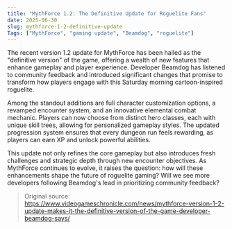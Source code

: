 ```yaml
---
title: "MythForce 1.2: The Definitive Update for Roguelite Fans"
date: 2025-06-30
slug: mythforce-1-2-definitive-update
Tags: ["MythForce", "gaming update", "Beamdog", "roguelite"]
---
```

The recent version 1.2 update for MythForce has been hailed as the "definitive version" of the game, offering a wealth of new features that enhance gameplay and player experience. Developer Beamdog has listened to community feedback and introduced significant changes that promise to transform how players engage with this Saturday morning cartoon-inspired roguelite.

Among the standout additions are full character customization options, a revamped encounter system, and an innovative elemental combat mechanic. Players can now choose from distinct hero classes, each with unique skill trees, allowing for personalized gameplay styles. The updated progression system ensures that every dungeon run feels rewarding, as players can earn XP and unlock powerful abilities.

This update not only refines the core gameplay but also introduces fresh challenges and strategic depth through new encounter objectives. As MythForce continues to evolve, it raises the question: how will these enhancements shape the future of roguelite gaming? Will we see more developers following Beamdog's lead in prioritizing community feedback?

> Original source: https://www.videogameschronicle.com/news/mythforce-version-1-2-update-makes-it-the-definitive-version-of-the-game-developer-beamdog-says/